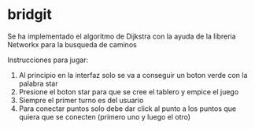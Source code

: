 # bridgit

Se ha implementado el algoritmo de Dijkstra con la ayuda de la libreria Networkx para la busqueda de caminos

Instrucciones para jugar:

1) Al principio en la interfaz solo se va a conseguir un boton verde con la palabra star
2) Presione el boton star para que se cree el tablero y empice el juego
3) Siempre el primer turno es del usuario
4) Para conectar puntos solo debe dar click al punto a los puntos que quiera que se conecten (primero uno y luego el otro)
